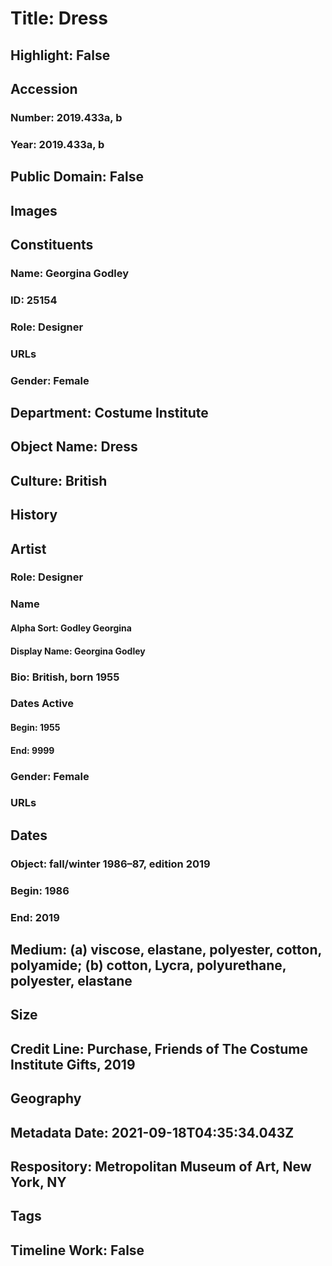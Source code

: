 # Title: Dress
## Highlight: False
## Accession
### Number: 2019.433a, b
### Year: 2019.433a, b
## Public Domain: False
## Images
## Constituents
### Name: Georgina Godley
### ID: 25154
### Role: Designer
### URLs
### Gender: Female
## Department: Costume Institute
## Object Name: Dress
## Culture: British
## History
## Artist
### Role: Designer
### Name
#### Alpha Sort: Godley Georgina
#### Display Name: Georgina Godley
### Bio: British, born 1955
### Dates Active
#### Begin: 1955
#### End: 9999
### Gender: Female
### URLs
## Dates
### Object: fall/winter 1986–87, edition 2019
### Begin: 1986
### End: 2019
## Medium: (a) viscose, elastane, polyester, cotton, polyamide; (b) cotton, Lycra, polyurethane, polyester, elastane
## Size
## Credit Line: Purchase, Friends of The Costume Institute Gifts, 2019
## Geography
## Metadata Date: 2021-09-18T04:35:34.043Z
## Respository: Metropolitan Museum of Art, New York, NY
## Tags
## Timeline Work: False